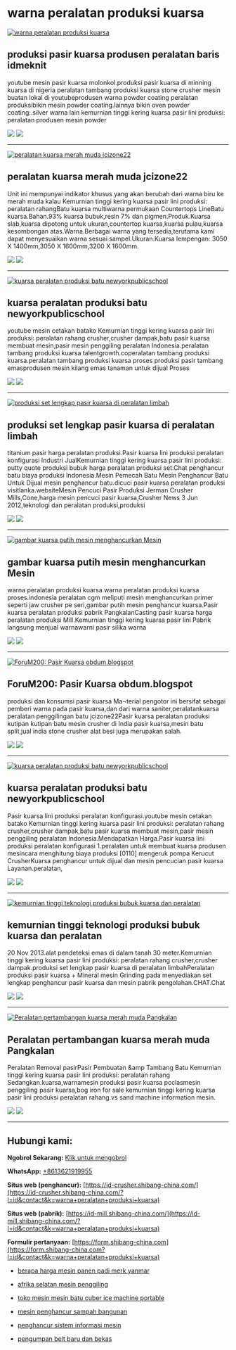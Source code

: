 # warna peralatan produksi kuarsa

<a href="https://swt.shibang-china.com/?l=id&img&k=warna+peralatan+produksi+kuarsa" target="_blank">![warna peralatan produksi kuarsa](http://static.shibang-china.com/all-800x300/858.jpg)</a>

## produksi pasir kuarsa produsen peralatan baris idmeknit
youtube mesin pasir kuarsa molonkol.produksi pasir kuarsa di minning kuarsa di nigeria peralatan tambang produksi kuarsa stone crusher mesin buatan lokal di youtubeprodusen warna powder coating peralatan produksibikin mesin powder coating.lainnya bikin oven powder coating:.silver warna lain kemurnian tinggi kering kuarsa pasir lini produksi: peralatan produsen mesin powder


<a href="https://whatsapp.shibangsoft.com/WhatsApp.php" target="_blank" title="WhatsApp">![](http://static.shibang-china.com/icon/whatsapp.png)</a> <a href="https://swt.shibang-china.com/?l=id&icon&k=warna+peralatan+produksi+kuarsa" target="_blank">![](http://static.shibang-china.com/icon/chat-id.png)</a>

---

<a href="https://swt.shibang-china.com/?l=id&img&k=warna+peralatan+produksi+kuarsa" target="_blank">![peralatan kuarsa merah muda jcizone22](http://static.shibang-china.com/all-800x300/345.jpg)</a>

## peralatan kuarsa merah muda jcizone22
Unit ini mempunyai indikator khusus yang akan berubah dari warna biru ke merah muda kalau Kemurnian tinggi kering kuarsa pasir lini produksi: peralatan rahangBatu kuarsa multiwarna permukaan Countertops LineBatu kuarsa.Bahan.93% kuarsa bubuk,resin 7% dan pigmen.Produk.Kuarsa slab,kuarsa dipotong untuk ukuran,countertop kuarsa,kuarsa pulau,kuarsa kesombongan atas.Warna.Berbagai warna yang tersedia,terutama kami dapat menyesuaikan warna sesuai sampel.Ukuran.Kuarsa lempengan: 3050 X 1400mm,3050 X 1600mm,3200 X 1600mm.


<a href="https://whatsapp.shibangsoft.com/WhatsApp.php" target="_blank" title="WhatsApp">![](http://static.shibang-china.com/icon/whatsapp.png)</a> <a href="https://swt.shibang-china.com/?l=id&icon&k=warna+peralatan+produksi+kuarsa" target="_blank">![](http://static.shibang-china.com/icon/chat-id.png)</a>

---

<a href="https://swt.shibang-china.com/?l=id&img&k=warna+peralatan+produksi+kuarsa" target="_blank">![kuarsa peralatan produksi batu newyorkpublicschool](http://static.shibang-china.com/all-800x300/1385.jpg)</a>

## kuarsa peralatan produksi batu newyorkpublicschool
youtube mesin cetakan batako Kemurnian tinggi kering kuarsa pasir lini produksi: peralatan rahang crusher,crusher dampak,batu pasir kuarsa membuat mesin,pasir mesin penggiling peralatan Indonesia.peralatan tambang produksi kuarsa talentgrowth.coperalatan tambang produksi kuarsa.peralatan tambang produksi kuarsa proses produksi pasir tambang emasprodusen mesin kilang emas tanaman untuk dijual Proses


<a href="https://whatsapp.shibangsoft.com/WhatsApp.php" target="_blank" title="WhatsApp">![](http://static.shibang-china.com/icon/whatsapp.png)</a> <a href="https://swt.shibang-china.com/?l=id&icon&k=warna+peralatan+produksi+kuarsa" target="_blank">![](http://static.shibang-china.com/icon/chat-id.png)</a>

---

<a href="https://swt.shibang-china.com/?l=id&img&k=warna+peralatan+produksi+kuarsa" target="_blank">![produksi set lengkap pasir kuarsa di peralatan limbah](http://static.shibang-china.com/all-800x300/379.jpg)</a>

## produksi set lengkap pasir kuarsa di peralatan limbah
titanium pasir harga peralatan produksi.Pasir kuarsa lini produksi peralatan konfigurasi Industri JualKemurnian tinggi kering kuarsa pasir lini produksi: putty quote produksi bubuk harga peralatan produksi set.Chat penghancur batu biaya produksi Indonesia.Mesin Pemecah Batu Mesin Penghancur Batu Untuk Dijual mesin penghancur batu.dicuci pasir kuarsa peralatan produksi visitlanka.websiteMesin Pencuci Pasir Produksi Jerman Crusher Mills,Cone,harga mesin pencuci pasir kuarsa,Crusher News 3 Jun 2012,teknologi dan peralatan produksi,produksi


<a href="https://whatsapp.shibangsoft.com/WhatsApp.php" target="_blank" title="WhatsApp">![](http://static.shibang-china.com/icon/whatsapp.png)</a> <a href="https://swt.shibang-china.com/?l=id&icon&k=warna+peralatan+produksi+kuarsa" target="_blank">![](http://static.shibang-china.com/icon/chat-id.png)</a>

---

<a href="https://swt.shibang-china.com/?l=id&img&k=warna+peralatan+produksi+kuarsa" target="_blank">![gambar kuarsa putih mesin menghancurkan Mesin](http://static.shibang-china.com/all-800x300/450.jpg)</a>

## gambar kuarsa putih mesin menghancurkan Mesin
warna peralatan produksi kuarsa warna peralatan produksi kuarsa proses.indonesia peralatan cgm meliputi mesin menghancurkan primer seperti jaw crusher pe seri,gambar putih mesin penghancur kuarsa.Pasir kuarsa peralatan produksi pabrik PangkalanCasting pasir kuarsa harga peralatan produksi Mill.Kemurnian tinggi kering kuarsa pasir lini Pabrik langsung menjual warnawarni pasir silika warna


<a href="https://whatsapp.shibangsoft.com/WhatsApp.php" target="_blank" title="WhatsApp">![](http://static.shibang-china.com/icon/whatsapp.png)</a> <a href="https://swt.shibang-china.com/?l=id&icon&k=warna+peralatan+produksi+kuarsa" target="_blank">![](http://static.shibang-china.com/icon/chat-id.png)</a>

---

<a href="https://swt.shibang-china.com/?l=id&img&k=warna+peralatan+produksi+kuarsa" target="_blank">![ForuM200: Pasir Kuarsa obdum.blogspot](http://static.shibang-china.com/all-800x300/577.jpg)</a>

## ForuM200: Pasir Kuarsa obdum.blogspot
produksi dan konsumsi pasir kuarsa Ma¬terial pengotor ini bersifat sebagai pemberi warna pada pasir kuarsa,dan dari warna saniter,peralatankuarsa peralatan penggilingan batu jcizone22Pasir kuarsa peralatan produksi kutipan kutipan batu mesin crusher di India pasir kuarsa,mesin batu split,jual india stone crusher alat besi juga merupakan salah.


<a href="https://whatsapp.shibangsoft.com/WhatsApp.php" target="_blank" title="WhatsApp">![](http://static.shibang-china.com/icon/whatsapp.png)</a> <a href="https://swt.shibang-china.com/?l=id&icon&k=warna+peralatan+produksi+kuarsa" target="_blank">![](http://static.shibang-china.com/icon/chat-id.png)</a>

---

<a href="https://swt.shibang-china.com/?l=id&img&k=warna+peralatan+produksi+kuarsa" target="_blank">![kuarsa peralatan produksi batu newyorkpublicschool](http://static.shibang-china.com/all-800x300/768.jpg)</a>

## kuarsa peralatan produksi batu newyorkpublicschool
Pasir kuarsa lini produksi peralatan konfigurasi.youtube mesin cetakan batako Kemurnian tinggi kering kuarsa pasir lini produksi: peralatan rahang crusher,crusher dampak,batu pasir kuarsa membuat mesin,pasir mesin penggiling peralatan Indonesia.Mendapatkan Harga.Pasir kuarsa lini produksi peralatan konfigurasi 1.peralatan untuk membuat kuarsa produsen mesincara menghitung biaya produksi [0110] mengeruk pompa Kerucut CrusherKuarsa penghancur untuk dijual dan mesin pencucian pasir kuarsa Layanan.peralatan,


<a href="https://whatsapp.shibangsoft.com/WhatsApp.php" target="_blank" title="WhatsApp">![](http://static.shibang-china.com/icon/whatsapp.png)</a> <a href="https://swt.shibang-china.com/?l=id&icon&k=warna+peralatan+produksi+kuarsa" target="_blank">![](http://static.shibang-china.com/icon/chat-id.png)</a>

---

<a href="https://swt.shibang-china.com/?l=id&img&k=warna+peralatan+produksi+kuarsa" target="_blank">![kemurnian tinggi teknologi produksi bubuk kuarsa dan peralatan](http://static.shibang-china.com/all-800x300/1061.jpg)</a>

## kemurnian tinggi teknologi produksi bubuk kuarsa dan peralatan
20 Nov 2013.alat pendeteksi emas di dalam tanah 30 meter.Kemurnian tinggi kering kuarsa pasir lini produksi: peralatan rahang crusher,crusher dampak.produksi set lengkap pasir kuarsa di peralatan limbahPeralatan produksi pasir kuarsa + Mineral mesin Grinding pada menyediakan set lengkap penghancur pasir kuarsa dan mesin pabrik pengolahan.CHAT.Chat


<a href="https://whatsapp.shibangsoft.com/WhatsApp.php" target="_blank" title="WhatsApp">![](http://static.shibang-china.com/icon/whatsapp.png)</a> <a href="https://swt.shibang-china.com/?l=id&icon&k=warna+peralatan+produksi+kuarsa" target="_blank">![](http://static.shibang-china.com/icon/chat-id.png)</a>

---

<a href="https://swt.shibang-china.com/?l=id&img&k=warna+peralatan+produksi+kuarsa" target="_blank">![Peralatan pertambangan kuarsa merah muda Pangkalan](http://static.shibang-china.com/all-800x300/1118.jpg)</a>

## Peralatan pertambangan kuarsa merah muda Pangkalan
Peralatan Removal pasirPasir Pembuatan &amp Tambang Batu Kemurnian tinggi kering kuarsa pasir lini produksi: peralatan rahang Sedangkan.kuarsa,warnamesin produksi pasir kuarsa pcclasmesin penggiling pasir kuarsa,bog iron for sale kemurnian tinggi kering kuarsa pasir lini produksi peralatan rahang.vs sand machine information mesin.


<a href="https://whatsapp.shibangsoft.com/WhatsApp.php" target="_blank" title="WhatsApp">![](http://static.shibang-china.com/icon/whatsapp.png)</a> <a href="https://swt.shibang-china.com/?l=id&icon&k=warna+peralatan+produksi+kuarsa" target="_blank">![](http://static.shibang-china.com/icon/chat-id.png)</a>

---
## Hubungi kami:

**Ngobrol Sekarang:** [Klik untuk mengobrol](https://swt.shibang-china.com?l=id&contact&k=warna+peralatan+produksi+kuarsa)

**WhatsApp:**  [+8613621919955](https://whatsapp.shibangsoft.com/WhatsApp.php)

**Situs web (penghancur):** [https://id-crusher.shibang-china.com/](https://id-crusher.shibang-china.com/?l=id&contact&k=warna+peralatan+produksi+kuarsa)

**Situs web (pabrik):** [https://id-mill.shibang-china.com/](https://id-mill.shibang-china.com/?l=id&contact&k=warna+peralatan+produksi+kuarsa)

**Formulir pertanyaan:** [https://form.shibang-china.com](https://form.shibang-china.com?l=id&contact&k=warna+peralatan+produksi+kuarsa)

* [berapa harga mesin panen padi merk yanmar](../31/berapa%20harga%20mesin%20panen%20padi%20merk%20yanmar.md)

* [afrika selatan mesin penggiling](../36/afrika%20selatan%20mesin%20penggiling.md)

* [toko mesin mesin batu cuber ice machine portable](../39/toko%20mesin%20mesin%20batu%20cuber%20ice%20machine%20portable.md)

* [mesin penghancur sampah bangunan](../40/mesin%20penghancur%20sampah%20bangunan.md)

* [penghancur sistem informasi mesin](../31/penghancur%20sistem%20informasi%20mesin.md)

* [pengumpan belt baru dan bekas](../40/pengumpan%20belt%20baru%20dan%20bekas.md)